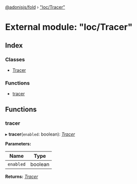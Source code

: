 [@adonisjs/fold](../README.md) › ["Ioc/Tracer"](_ioc_tracer_.md)

# External module: "Ioc/Tracer"

## Index

### Classes

* [Tracer](../classes/_ioc_tracer_.tracer.md)

### Functions

* [tracer](_ioc_tracer_.md#tracer)

## Functions

###  tracer

▸ **tracer**(`enabled`: boolean): *[Tracer](../classes/_ioc_tracer_.tracer.md)*

**Parameters:**

Name | Type |
------ | ------ |
`enabled` | boolean |

**Returns:** *[Tracer](../classes/_ioc_tracer_.tracer.md)*
